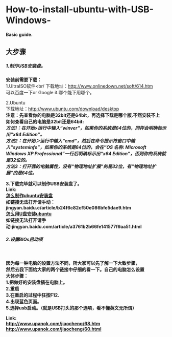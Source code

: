 # How-to-install-ubuntu-with-USB-Windows-

<b>Basic guide.</b>
<br/>

<h2>大步骤</h2>

<h5>1.制作USB安装盘。</h5>

<b>安装前需要下载：</b><br/>
1.UltraISO软件<br/
下载地址：http://www.onlinedown.net/soft/614.htm<br/>
可以百度一下or Google it.哪个能下用哪个。<br/>

2.Ubuntu <br/>
下载地址：http://www.ubuntu.com/download/desktop<br/>
<b>注意：<b/>先查看你的电脑是32bit还是64bit，再选择下载是哪个版.不然安装不上<br/>
<b>如何查看自己的电脑是32bit还是64bit:</b><br/>
<i>
<b>方法1：</b>在开始>运行中输入“winver”，如果你的系统是64位的，同样会明确标示出“x64 Edition”。 <br/>
<b>方法2：</b>在开始＞运行中输入“cmd”，然后在命令提示符窗口中输入“systeminfo”，如果你的系统是64位的，会在“OS 名称: Microsoft Windows XP Professional”一行后明确标示出“x64 Edition”，否则你的系统就是32位的。 <br/>
<b>方法3：</b>打开我的电脑属性，没有“物理地址扩展”的是32位，有“物理地址扩展”的是64位。</i>

3.下载完毕就可以制作USB安装盘了。<br/>
Link:<br/>
<a href="jingyan.baidule/b24f6c82cf50e086bfe5dae9.html">怎么制作ubuntu安装盘</a><br/>
如链接无法打开请手动：jingyan.baidu.c/article/b24f6c82cf50e086bfe5dae9.htm<br/>
<a href="jingyan.baidu.c761b2b66fe141577f9aa51.html">怎么用U盘安装ubuntu</a><br/>
如链接无法打开请手动:jingyan.baidu.com/article/a3761b2b66fe141577f9aa51.html<br>

<h5>2.设置BIOs启动项</h5><br/>

因为每一钟电脑的设置方法不同，所大家可以先了解一下大致步骤，<br/>
然后去我下面给大家的两个链接中仔细的看一下。自己的电脑怎么设置<br/>
<b>大体步骤：</b><br/>
1.把做好的安装盘插在电脑上。<br/>
2.重启<br/>
3.在重启的过程中狂按F12.<br/>
4.出现蓝色页面。<br/>
5.选择usb启动。（就是USB打头的那个选项，看不懂英文无所谓）<br/>

Link:<br/>
http://www.upanok.com/jiaocheng/68.htm<br/>
http://www.upanok.com/jiaocheng/60.html<br/>
